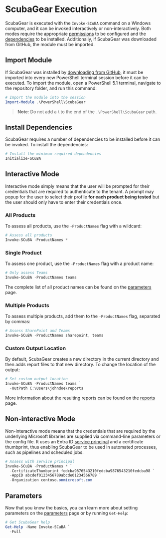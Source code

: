 # ScubaGear Execution

ScubaGear is executed with the `Invoke-SCuBA` command on a Windows computer, and it can be invoked interactively or non-interactively. Both modes require the appropriate [permissions](../prerequisites/permissions.md) to be configured and the [dependencies](../prerequisites/dependencies.md) to be installed. Additionally, if ScubaGear was downloaded from GitHub, the module must be imported.

## Import Module

If ScubaGear was installed by [downloading from GitHub](../installation/github.md), it must be imported into every new PowerShell terminal session before it can be executed. To import the module, open a PowerShell 5.1 terminal, navigate to the repository folder, and run this command:

```powershell
# Import the module into the session
Import-Module .\PowerShell\ScubaGear 
```

> **Note**: Do not add a \ to the end of the `.\PowerShell\ScubaGear` path.

## Install Dependencies

ScubaGear requires a number of dependencies to be installed before it can be invoked.  To install the dependencies:

```powershell
# Install the minimum required dependencies
Initialize-SCuBA 
```

## Interactive Mode

Interactive mode simply means that the user will be prompted for their credentials that are required to authenticate to the tenant. A prompt may popup for the user to select their profile **for each product being tested** but the user should only have to enter their credentials once.

### All Products

To assess all products, use the `-ProductNames` flag with a wildcard:

```powershell
# Assess all products
Invoke-SCuBA -ProductNames *
```

### Single Product

To assess one product, use the `-ProductNames` flag with a product name:

```powershell
# Only assess Teams
Invoke-SCuBA -ProductNames teams
```

The complete list of all product names can be found on the [parameters](../configuration/parameters.md#productnames) page.

### Multiple Products

To assess multiple products, add them to the `-ProductNames` flag, separated by commas:

```powershell
# Assess SharePoint and Teams
Invoke-SCuBA -ProductNames sharepoint, teams
```

### Custom Output Location

By default, ScubaGear creates a new directory in the current directory and then adds report files to that new directory. To change the location of the output:

```powershell
# Set custom output location
Invoke-SCuBA -ProductNames teams ` 
  -OutPath C:\Users\johndoe\reports
```

More information about the resulting reports can be found on the [reports](reports.md) page.

## Non-interactive Mode

Non-interactive mode means that the credentials that are required by the underlying Microsoft libraries are supplied via command-line parameters or the config file. It uses an Entra ID [service principal](../prerequisites/noninteractive.md) and a certificate thumbprint, thus enabling ScubaGear to be used in automated processes, such as pipelines and scheduled jobs. 

```powershell
# Assess with service principal
Invoke-SCuBA -ProductNames * `
  -CertificateThumbprint fedcba9876543210fedcba9876543210fedcba98 `
  -AppID abcdef0123456789abcde01234566789 `
  -Organization contoso.onmicrosoft.com 
```

## Parameters

Now that you know the basics, you can learn more about setting parameters on the [parameters](../configuration/parameters.md) page or by running `Get-Help`:

```powershell
# Get ScubaGear help
Get-Help -Name Invoke-SCuBA `
  -Full
```